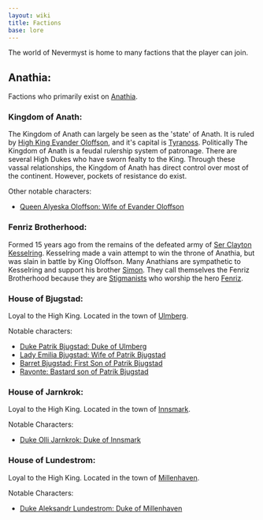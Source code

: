 ```yaml
---
layout: wiki
title: Factions
base: lore
---
```


The world of Nevermyst is home to many factions that the player can join.

## Anathia:

Factions who primarily exist on [Anathia](/wiki/anathia).

### Kingdom of Anath:

The Kingdom of Anath can largely be seen as the 'state' of Anath. It is ruled by 
[High King Evander Oloffson](/wiki/evander-oloffson), and it's capital is [Tyranoss](/wiki/tyranoss).
Politically The Kingdom of Anath is a feudal rulership system of patronage. There are several High
Dukes who have sworn fealty to the King. Through these vassal relationships, the Kingdom of Anath
has direct control over most of the continent. However, pockets of resistance do exist.

Other notable characters:
- [Queen Alyeska Oloffson: Wife of Evander Oloffson](/wiki/alyeska-oloffson)

### Fenriz Brotherhood:

Formed 15 years ago from the remains of the defeated army of
[Ser Clayton Kesselring](/wiki/clayton-kesselring). Kesselring made a vain attempt to win the throne
of Anathia, but was slain in battle by King Oloffson. Many Anathians are sympathetic to Kesselring
and support his brother [Simon](/wiki/simon-kesselring). They call themselves the Fenriz Brotherhood
because they are [Stigmanists](/wiki/stigmana) who worship the hero [Fenriz](/wiki/fenriz).


### House of Bjugstad:

Loyal to the High King. Located in the town of [Ulmberg](/wiki/ulmberg).

Notable characters:

- [Duke Patrik Bjugstad: Duke of Ulmberg](/wiki/patrik-bjugstad)
- [Lady Emilia Bjugstad: Wife of Patrik Bjugstad](/wiki/emilia-bjugstad)
- [Barret Bjugstad: First Son of Patrik Bjugstad](/wiki/barret-bjugstad)
- [Ravonte: Bastard son of Patrik Bjugstad](/wiki/ravonte)

### House of Jarnkrok:

Loyal to the High King. Located in the town of [Innsmark](/wiki/innsmark).

Notable Characters:

- [Duke Olli Jarnkrok: Duke of Innsmark](/wiki/olli-jarnkrok)

### House of Lundestrom:

Loyal to the High King. Located in the town of [Millenhaven](/wiki/millenhaven).

Notable Characters:

- [Duke Aleksandr Lundestrom: Duke of Millenhaven](/wiki/aleksandr-lundestrom)
